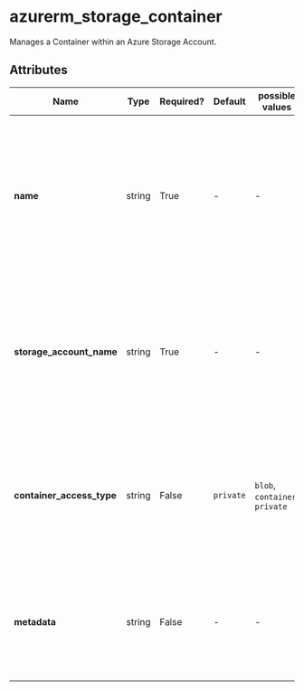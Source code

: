 # azurerm_storage_container

Manages a Container within an Azure Storage Account.

## Attributes

| Name | Type | Required? | Default  | possible values | Description |
| ---- | ---- | --------- | -------- | ----------- | ----------- |
| **name** | string | True | -  |  -  | The name of the Container which should be created within the Storage Account. Changing this forces a new resource to be created. | 
| **storage_account_name** | string | True | -  |  -  | The name of the Storage Account where the Container should be created. Changing this forces a new resource to be created. | 
| **container_access_type** | string | False | `private`  |  `blob`, `container`, `private`  | The Access Level configured for this Container. Possible values are `blob`, `container` or `private`. Defaults to `private`. | 
| **metadata** | string | False | -  |  -  | A mapping of MetaData for this Container. All metadata keys should be lowercase. | 

